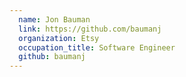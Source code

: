 ```yaml
---
  name: Jon Bauman
  link: https://github.com/baumanj
  organization: Etsy
  occupation_title: Software Engineer
  github: baumanj
---
```

